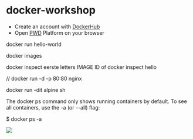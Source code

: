 # docker-workshop

- Create an account with [DockerHub](https://hub.docker.com/)
- Open [PWD](https://labs.play-with-docker.com/) Platform on your browser

docker run hello-world

docker images

docker inspect eerste letters IMAGE ID
of
docker inspect hello

// docker run -d -p 80:80 nginx

docker run -dit alpine sh

The docker ps command only shows running containers by default. To see all containers, use the -a (or --all) flag:

$ docker ps -a

![](https://www.saagie.com/wp-content/uploads/2019/07/2-1024x251.png)
